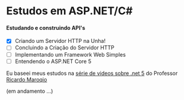 # Estudos em ASP.NET/C#
#### Estudando e construindo API's

- [x] Criando um Servidor HTTP na Unha!
- [ ] Concluindo a Criação do Servidor HTTP
- [ ] Implementando um Framework Web Simples
- [ ] Entendendo o ASP.NET Core 5

Eu baseei meus estudos na [série de videos sobre .net 5](https://www.youtube.com/playlist?list=PL0YuSuacUEWuN8xnvk2b5yW_koKbkHh_m) do Professor [Ricardo Maroqio](https://github.com/maroquio)
<p>(em andamento ...)</p>
